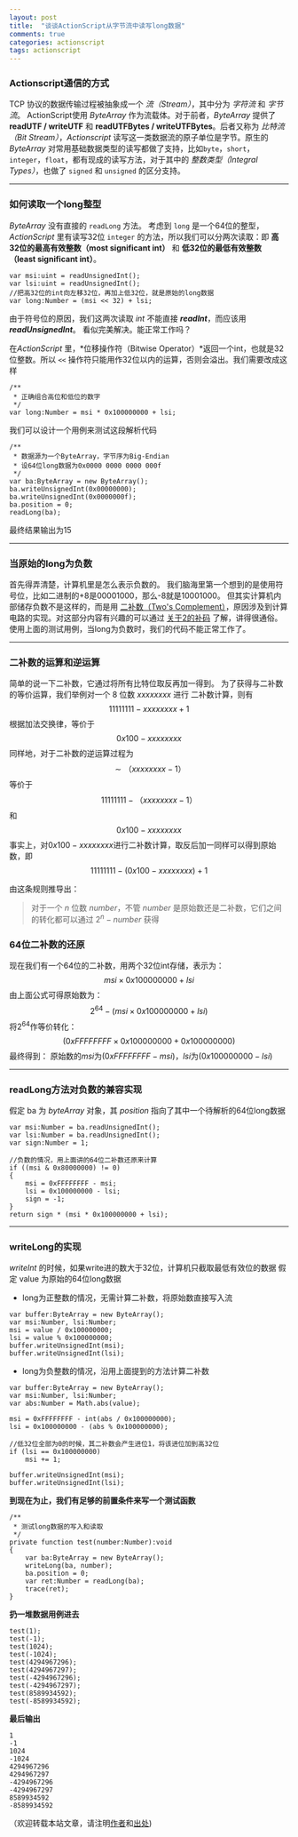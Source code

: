 ```yaml
---
layout: post
title:  "谈谈ActionScript从字节流中读写long数据"
comments: true
categories: actionscript
tags: actionscript
---
```


### Actionscript通信的方式

TCP 协议的数据传输过程被抽象成一个 *流（Stream）*，其中分为 *字符流* 和 *字节流*。
ActionScript使用 *ByteArray* 作为流载体。对于前者，*ByteArray* 提供了 **readUTF / writeUTF** 和 **readUTFBytes / writeUTFBytes**。后者又称为 *比特流（Bit Stream）*，*Actionscript* 读写这一类数据流的原子单位是字节。原生的 *ByteArray* 对常用基础数据类型的读写都做了支持，比如`byte`，`short`，`integer`，`float`，都有现成的读写方法，对于其中的 *整数类型（Integral Types）*，也做了 `signed` 和 `unsigned` 的区分支持。 

---

### 如何读取一个long整型

*ByteArray* 没有直接的 `readLong` 方法。 考虑到 `long` 是一个64位的整型，*ActionScript* 里有读写32位 `integer` 的方法，所以我们可以分两次读取：即 **高32位的最高有效整数（most significant int）** 和 **低32位的最低有效整数（least significant int）**。 

```
var msi:uint = readUnsignedInt();
var lsi:uint = readUnsignedInt();
//把高32位的int向左移32位，再加上低32位，就是原始的long数据
var long:Number = (msi << 32) + lsi;
```

由于符号位的原因，我们这两次读取 *int* 不能直接 ***readInt***，而应该用 
***readUnsignedInt***。 看似完美解决。能正常工作吗？

在*ActionScript* 里，*位移操作符（Bitwise Operator）*返回一个int，也就是32位整数。所以 `<<` 操作符只能用作32位以内的运算，否则会溢出。我们需要改成这样

```
/**
 * 正确组合高位和低位的数字
 */
var long:Number = msi * 0x100000000 + lsi;
```

我们可以设计一个用例来测试这段解析代码 

```
/**
 * 数据源为一个ByteArray，字节序为Big-Endian
 * 设64位long数据为0x0000 0000 0000 000f
 */
var ba:ByteArray = new ByteArray();
ba.writeUnsignedInt(0x00000000);
ba.writeUnsignedInt(0x0000000f);
ba.position = 0;
readLong(ba);
```
最终结果输出为15

---

### 当原始的long为负数

首先得弄清楚，计算机里是怎么表示负数的。 我们脑海里第一个想到的是使用符号位，比如二进制的+8是00001000，那么-8就是10001000。 但其实计算机内部储存负数不是这样的，而是用 [二补数（Two's Complement）](http://zh.wikipedia.org/wiki/%E4%BA%8C%E8%A3%9C%E6%95%B8)，原因涉及到计算电路的实现。对这部分内容有兴趣的可以通过 [关于2的补码](http://www.ruanyifeng.com/blog/2009/08/twos_complement.html) 了解，讲得很通俗。
使用上面的测试用例，当long为负数时，我们的代码不能正常工作了。

---

### 二补数的运算和逆运算

简单的说一下二补数，它通过将所有比特位取反再加一得到。 为了获得与二补数的等价运算，我们举例对一个 $8$ 位数 $xxxxxxxx$ 进行 二补数计算，则有 
$$1111 1111 - xxxx xxxx + 1$$
根据加法交换律，等价于 
$$0x100 - xxxxxxxx$$
同样地，对于二补数的逆运算过程为 
$$ \sim（xxxxxxxx - 1）$$
等价于
$$ 1111 1111 - （xxxxxxxx - 1）$$
和
$$0x100 - xxxxxxxx$$
事实上，对$0x100 - xxxxxxxx$进行二补数计算，取反后加一同样可以得到原始数，即
$$11111111 - (0x100 - xxxxxxxx) + 1$$

由这条规则推导出： 

> 对于一个 $n$ 位数 $number$，不管 $number$ 是原始数还是二补数，它们之间的转化都可以通过 $2^{n} - number$ 获得

### 64位二补数的还原

现在我们有一个64位的二补数，用两个32位int存储，表示为：
$$msi \times 0x100000000 + lsi$$
由上面公式可得原始数为：
$$2^{64} - (msi \times 0x100000000 + lsi)$$
将$2^{64}$作等价转化：
$$(0xFFFFFFFF \times 0x100000000 + 0x100000000)$$
最终得到：
原始数的$msi$为$(0xFFFFFFFF - msi)$，$lsi$为$(0x100000000 - lsi)$

---

### readLong方法对负数的兼容实现

假定 ba 为 *byteArray* 对象，其 *position* 指向了其中一个待解析的64位long数据

```
var msi:Number = ba.readUnsignedInt();
var lsi:Number = ba.readUnsignedInt();	
var sign:Number = 1;
    
//负数的情况，用上面讲的64位二补数还原来计算
if ((msi & 0x80000000) != 0)
{
    msi = 0xFFFFFFFF - msi;
    lsi = 0x100000000 - lsi;
    sign = -1;
}
return sign * (msi * 0x100000000 + lsi);
```

---

### writeLong的实现

*writeInt* 的时候，如果write进的数大于32位，计算机只截取最低有效位的数据
假定 value 为原始的64位long数据

- long为正整数的情况，无需计算二补数，将原始数直接写入流

```
var buffer:ByteArray = new ByteArray();
var msi:Number, lsi:Number;
msi = value / 0x100000000;
lsi = value % 0x100000000;
buffer.writeUnsignedInt(msi);
buffer.writeUnsignedInt(lsi);
```

- long为负整数的情况，沿用上面提到的方法计算二补数

```
var buffer:ByteArray = new ByteArray();
var msi:Number, lsi:Number;
var abs:Number = Math.abs(value);

msi = 0xFFFFFFFF - int(abs / 0x100000000);
lsi = 0x100000000 - (abs % 0x100000000);

//低32位全部为0的时候，其二补数会产生进位1，将该进位加到高32位
if (lsi == 0x100000000)
	msi += 1;

buffer.writeUnsignedInt(msi);
buffer.writeUnsignedInt(lsi);
```

**到现在为止，我们有足够的前置条件来写一个测试函数**

```
/**
 * 测试long数据的写入和读取
 */
private function test(number:Number):void
{
    var ba:ByteArray = new ByteArray();
    writeLong(ba, number);
    ba.position = 0;
    var ret:Number = readLong(ba);
    trace(ret);
}
```

**扔一堆数据用例进去**

```
test(1);
test(-1);
test(1024);
test(-1024);
test(4294967296);
test(4294967297);
test(-4294967296);
test(-4294967297);
test(8589934592);
test(-8589934592);
```

**最后输出**

```
1
-1
1024
-1024
4294967296
4294967297
-4294967296
-4294967297
8589934592
-8589934592
```



（欢迎转载本站文章，请注明[作者](http://shanechu.com/about)和[出处](http://shanechu.com))

